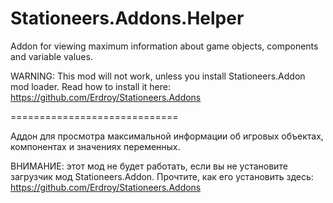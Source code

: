 # Stationeers.Addons.Helper

Addon for viewing maximum information about game objects, components and variable values.

WARNING: This mod will not work, unless you install Stationeers.Addon mod loader. Read how to install it here: https://github.com/Erdroy/Stationeers.Addons

=============================

Аддон для просмотра максимальной информации об игровых объектах, компонентах и значениях переменных.

ВНИМАНИЕ: этот мод не будет работать, если вы не установите загрузчик мод Stationeers.Addon. Прочтите, как его установить здесь: https://github.com/Erdroy/Stationeers.Addons
